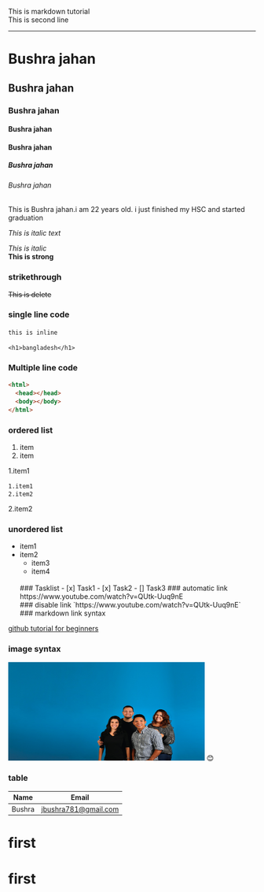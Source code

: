 <!-- This is markdown tutorial -->

This is markdown tutorial</br>
This is second line

---

# Bushra jahan

## Bushra jahan

### Bushra jahan

#### Bushra jahan

#### Bushra jahan

##### Bushra jahan

###### Bushra jahan

<p>This is Bushra jahan.i am 22 years old. i just finished my HSC and started graduation</p>
<i>This is italic text</i>

_This is italic_
</br>
**This is strong**
</br>

### strikethrough

<del>This is delete</del>

### single line code

`this is inline`

`<h1>bangladesh</h1>`

### Multiple line code

```html
<html>
  <head></head>
  <body></body>
</html>
```

### ordered list

<ol>
<li>item</li>
<li>item</li>
</ol>
1.item1
 
    1.item1
    2.item2
2.item2
### unordered list
- item1
- item2
  - item3
  - item4
  <br>
  ### Tasklist
  - [x] Task1
  - [x] Task2
  - [] Task3
  ### automatic link
  https://www.youtube.com/watch?v=QUtk-Uuq9nE
  </br>
  ### disable link
  `https://www.youtube.com/watch?v=QUtk-Uuq9nE`
  </br>
  ### markdown link syntax
[github tutorial for beginners](website)

<!--
all link is here -->

[website]: https://www.youtube.com/watch?v=QUtk-Uuq9nE

### image syntax

<!-- ![profile](/33.jpg) -->

   <img src="./images/2.jpg" alt="" srcset="" width="400px" height="200px">
😊
</br>


### table


| Name | Email|
|------|-----|
|Bushra|jbushra781@gmail.com|

# first
# first
